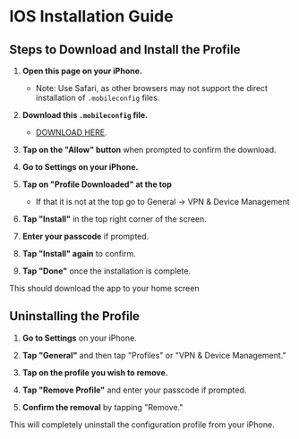 # IOS Installation Guide

## Steps to Download and Install the Profile

1. **Open this page on your iPhone.**
   - Note: Use Safari, as other browsers may not support the direct installation of `.mobileconfig` files.

2. **Download this `.mobileconfig` file.**
   - [DOWNLOAD HERE](Anagram.mobileconfig).

3. **Tap on the "Allow" button** when prompted to confirm the download.

4. **Go to Settings on your iPhone.**

5. **Tap on "Profile Downloaded" at the top**
    - If that it is not at the top go to General &rarr; VPN & Device Management

6. **Tap "Install"** in the top right corner of the screen.

7. **Enter your passcode** if prompted.

8. **Tap "Install" again** to confirm.

9. **Tap "Done"** once the installation is complete.

This should download the app to your home screen



## Uninstalling the Profile

1. **Go to Settings** on your iPhone.

2. **Tap "General"** and then tap "Profiles" or "VPN & Device Management."

3. **Tap on the profile you wish to remove.**

4. **Tap "Remove Profile"** and enter your passcode if prompted.

5. **Confirm the removal** by tapping "Remove."

This will completely uninstall the configuration profile from your iPhone.